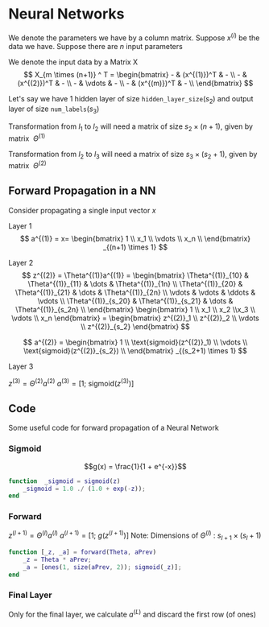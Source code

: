# Neural Networks

We denote the parameters we have by a column matrix. 
Suppose $x^{(i)}$ be the data we have. 
Suppose there are $n$ input parameters

We denote the input data by a Matrix X
$$
X_{m \times (n+1)} ^ T = 
\begin{bmatrix}
	- & (x^{(1)})^T & - \\
	- & (x^{(2)})^T & - \\
	- & \vdots & - \\
	- & (x^{(m)})^T & - \\
\end{bmatrix}
$$

Let's say we have 1 hidden layer of size `hidden_layer_size`($s_2$) and output layer of size `num_labels`($s_3$)

Transformation from  $l_1$ to $l_2$ will need a matrix of size $s_2 \times (n+1)$, given by matrix $\ \Theta^{(1)}$

Transformation from  $l_2$ to $l_3$ will need a matrix of size $s_3 \times (s_2 + 1)$, given by matrix $\ \Theta^{(2)}$


## Forward Propagation in a NN

Consider propagating a single input vector $x$

$\text{Layer 1}$
$$
a^{(1)} = x=
\begin{bmatrix}
   1 \\ x_1 \\ \vdots \\ x_n \\
\end{bmatrix} _{(n+1) \times 1}
$$

$\text{Layer 2}$
$$
z^{(2)} = \Theta^{(1)}a^{(1)} =
\begin{bmatrix}
    \Theta^{(1)}_{10} & \Theta^{(1)}_{11} & \dots & \Theta^{(1)}_{1n}  \\
    \Theta^{(1)}_{20} & \Theta^{(1)}_{21} & \dots & \Theta^{(1)}_{2n}  \\
    \vdots & \vdots & \ddots & \vdots  \\
    \Theta^{(1)}_{s_20} & \Theta^{(1)}_{s_21} & \dots & \Theta^{(1)}_{s_2n}  \\
\end{bmatrix}
\begin{bmatrix}
    1 \\ x_1 \\ x_2 \\x_3 \\ \vdots \\  x_n
\end{bmatrix} =
\begin{bmatrix}
   z^{(2)}_1 \\ z^{(2)}_2 \\ \vdots \\  z^{(2)}_{s_2}
\end{bmatrix}
$$

$$
a^{(2)} =
\begin{bmatrix}
   1 \\ \text{sigmoid}(z^{(2)}_1) \\ \vdots \\ \text{sigmoid}(z^{(2)}_{s_2}) \\
\end{bmatrix} _{(s_2+1) \times 1}
$$

$\text{Layer 3}$

$z^{(3)} = \Theta^{(2)}a^{(2)}$
$a^{(3)} = [1; \ \text{sigmoid}(z^{(3)})]$

## Code

Some useful code for forward propagation of a Neural Network


### Sigmoid

$$g(x) = \frac{1}{1 + e^{-x}}$$
```matlab
function  _sigmoid = sigmoid(z)
	_sigmoid = 1.0 ./ (1.0 + exp(-z));
end
```

### Forward

$z^{(l+1)} = \Theta^{(l)}a^{(l)}$
$a^{(l+1)} = [1; \ g(z^{(l+1)})]$
$\text{Note: Dimensions of } \Theta^{(l)} \ : \ s_{l+1} \times (s_l + 1)$
```matlab
function [_z, _a] = forward(Theta, aPrev)
	_z = Theta * aPrev;
	_a = [ones(1, size(aPrev, 2)); sigmoid(_z)];
end
```

### Final Layer
Only for the final layer, we calculate $a^{(L)}$ and discard the first row (of ones)


